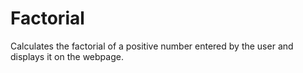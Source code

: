 # Factorial
Calculates the factorial of a positive number entered by the user and displays it on the webpage.
